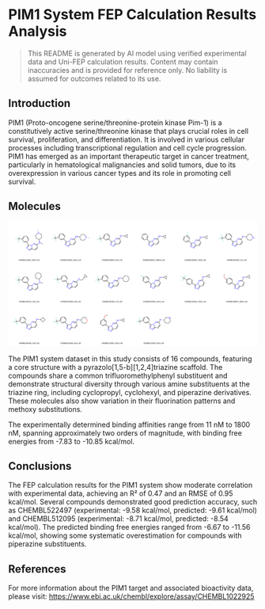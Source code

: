 # PIM1 System FEP Calculation Results Analysis

> This README is generated by AI model using verified experimental data and Uni-FEP calculation results. Content may contain inaccuracies and is provided for reference only. No liability is assumed for outcomes related to its use.

## Introduction

PIM1 (Proto-oncogene serine/threonine-protein kinase Pim-1) is a constitutively active serine/threonine kinase that plays crucial roles in cell survival, proliferation, and differentiation. It is involved in various cellular processes including transcriptional regulation and cell cycle progression. PIM1 has emerged as an important therapeutic target in cancer treatment, particularly in hematological malignancies and solid tumors, due to its overexpression in various cancer types and its role in promoting cell survival.

## Molecules

![Molecular structures of representative compounds](mol_grid.png)

The PIM1 system dataset in this study consists of 16 compounds, featuring a core structure with a pyrazolo[1,5-b][1,2,4]triazine scaffold. The compounds share a common trifluoromethylphenyl substituent and demonstrate structural diversity through various amine substituents at the triazine ring, including cyclopropyl, cyclohexyl, and piperazine derivatives. These molecules also show variation in their fluorination patterns and methoxy substitutions.

The experimentally determined binding affinities range from 11 nM to 1800 nM, spanning approximately two orders of magnitude, with binding free energies from -7.83 to -10.85 kcal/mol.

## Conclusions

The FEP calculation results for the PIM1 system show moderate correlation with experimental data, achieving an R² of 0.47 and an RMSE of 0.95 kcal/mol. Several compounds demonstrated good prediction accuracy, such as CHEMBL522497 (experimental: -9.58 kcal/mol, predicted: -9.61 kcal/mol) and CHEMBL512095 (experimental: -8.71 kcal/mol, predicted: -8.54 kcal/mol). The predicted binding free energies ranged from -6.67 to -11.56 kcal/mol, showing some systematic overestimation for compounds with piperazine substituents.

## References

For more information about the PIM1 target and associated bioactivity data, please visit:
https://www.ebi.ac.uk/chembl/explore/assay/CHEMBL1022925 